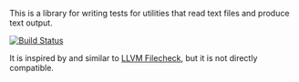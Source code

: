 This is a library for writing tests for utilities that read text files and
produce text output.

[![Build Status](https://travis-ci.org/Cretonne/filecheck.svg?branch=master)](https://travis-ci.org/Cretonne/filecheck)

It is inspired by and similar to
[LLVM Filecheck](https://llvm.org/docs/CommandGuide/FileCheck.html), but
it is not directly compatible.
